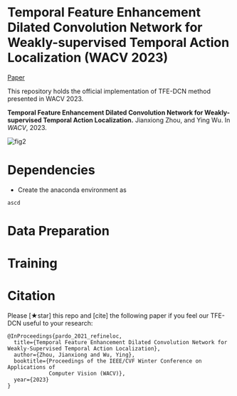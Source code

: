 # Temporal Feature Enhancement Dilated Convolution Network for Weakly-supervised Temporal Action Localization (WACV 2023)

[Paper](https://openaccess.thecvf.com/content/WACV2023/html/Zhou_Temporal_Feature_Enhancement_Dilated_Convolution_Network_for_Weakly-Supervised_Temporal_Action_WACV_2023_paper.html)

This repository holds the official implementation of TFE-DCN method presented in WACV 2023.

**Temporal Feature Enhancement Dilated Convolution Network for Weakly-supervised Temporal Action Localization.** Jianxiong Zhou, and Ying Wu. In *WACV*, 2023.



![fig2](https://user-images.githubusercontent.com/122836421/212775057-a082fe70-14fb-4767-af15-27fc3516f065.png)

# Dependencies
* Create the anaconda environment as

``` 
ascd
``` 

# Data Preparation

# Training


# Citation
Please [★star] this repo and [cite] the following paper if you feel our TFE-DCN useful to your research:
```
@InProceedings{pardo_2021_refineloc,
  title={Temporal Feature Enhancement Dilated Convolution Network for Weakly-Supervised Temporal Action Localization},
  author={Zhou, Jianxiong and Wu, Ying},
  booktitle={Proceedings of the IEEE/CVF Winter Conference on Applications of 
             Computer Vision (WACV)},
  year={2023}
}
```
